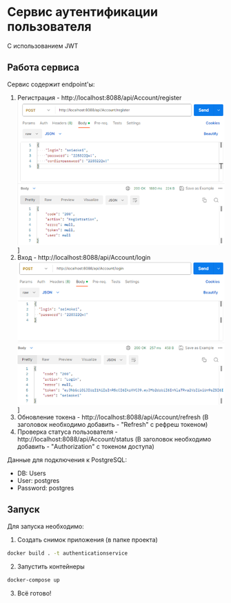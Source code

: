 # Сервис аутентификации пользователя
C использованием JWT

## Работа сервиса
Сервис содержит endpoint'ы:
1. Регистрация - http://localhost:8088/api/Account/register
![Register](https://github.com/sei4okei/authentication-service/blob/docker/Pasted%20image%2020230903204312.png)]
2. Вход - http://localhost:8088/api/Account/login
![Login](https://github.com/sei4okei/authentication-service/blob/docker/Pasted%20image%2020230903204337.png)]
3. Обновление токена - http://localhost:8088/api/Account/refresh (В заголовок необходимо добавить - "Refresh" с рефреш токеном)
4. Проверка статуса пользователя - http://localhost:8088/api/Account/status (В заголовок необходимо добавить - "Authorization" с токеном доступа)

Данные для подключения к PostgreSQL:
- DB: Users
- User: postgres
- Password: postgres
## Запуск
Для запуска необходимо:

1. Создать снимок приложения (в папке проекта)
```cmd
docker build . -t authenticationservice
```
2. Запустить контейнеры
```cmd
docker-compose up
```
3. Всё готово!
